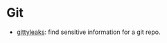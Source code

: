 # Git

* [gittyleaks][1]: find sensitive information for a git repo.

[1]: https://github.com/kootenpv/gittyleaks
